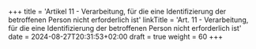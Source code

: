 +++
title = 'Artikel 11 - Verarbeitung, für die eine Identifizierung der betroffenen Person nicht erforderlich ist'
linkTitle = 'Art. 11 - Verarbeitung, für die eine Identifizierung der betroffenen Person nicht erforderlich ist'
date = 2024-08-27T20:31:53+02:00
draft = true
weight = 60
+++
